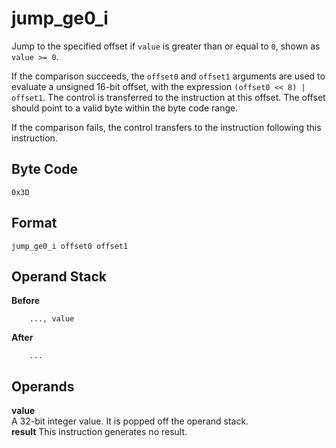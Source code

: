 # jump_ge0_i

Jump to the specified offset if `value` is greater than or equal to `0`,
shown as `value >= 0`.

If the comparison succeeds, the `offset0` and `offset1` arguments are
used to evaluate a unsigned 16-bit offset, with the expression
`(offset0 << 8) | offset1`. The control is transferred to the instruction
at this offset. The offset should point to a valid byte within the byte
code range.

If the comparison fails, the control transfers to the instruction following
this instruction.

## Byte Code
```
0x3D
```

## Format
```
jump_ge0_i offset0 offset1
```

## Operand Stack
**Before**  
```
    ..., value
```
**After**  
```
    ...
```

## Operands
**value**  
    A 32-bit integer value. It is popped off the operand stack.  
**result**
    This instruction generates no result.